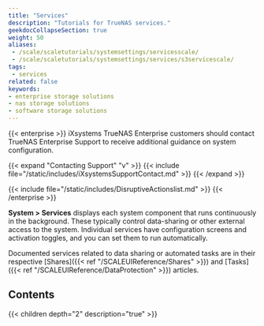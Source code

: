 ```yaml
---
title: "Services"
description: "Tutorials for TrueNAS services."
geekdocCollapseSection: true
weight: 50
aliases:
 - /scale/scaletutorials/systemsettings/servicesscale/
 - /scale/scaletutorials/systemsettings/services/s3servicescale/
tags:
 - services
related: false
keywords:
- enterprise storage solutions
- nas storage solutions
- software storage solutions
---
```



{{< enterprise >}}
iXsystems TrueNAS Enterprise customers should contact TrueNAS Enterprise Support to receive additional guidance on system configuration.

{{< expand "Contacting Support" "v" >}}
{{< include file="/static/includes/iXsystemsSupportContact.md" >}}
{{< /expand >}}

{{< include file="/static/includes/DisruptiveActionslist.md" >}}
{{< /enterprise >}}

**System > Services** displays each system component that runs continuously in the background. These typically control data-sharing or other external access to the system. Individual services have configuration screens and activation toggles, and you can set them to run automatically.

Documented services related to data sharing or automated tasks are in their respective [Shares]({{< ref "/SCALEUIReference/Shares" >}}) and [Tasks]({{< ref "/SCALEUIReference/DataProtection" >}}) articles.

<div class="noprint">

## Contents

{{< children depth="2" description="true" >}}

</div>

